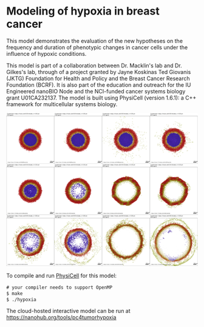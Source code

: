 # Modeling of hypoxia in breast cancer
This model demonstrates the evaluation of the new hypotheses on the frequency and duration of phenotypic changes in cancer cells under the influence of hypoxic conditions.

This model is part of a collaboration between Dr. Macklin's lab and Dr. Gilkes's lab, through of a project granted by Jayne Koskinas Ted Giovanis (JKTG) Foundation for Health and Policy and the Breast Cancer Research Foundation (BCRF). It is also part of the education and outreach for the IU Engineered nanoBIO Node and the NCI-funded cancer systems biology grant U01CA232137. The model is built using PhysiCell (version 1.6.1): a C++ framework for multicellular systems biology.

![alt ensure executable](https://raw.githubusercontent.com/heberlr/Hypoxia_simulator/master/doc/model.png)

To compile and run [PhysiCell](http://physicell.mathcancer.org/) for this model:
```
# your compiler needs to support OpenMP
$ make
$ ./hypoxia
```

The cloud-hosted interactive model can be run at https://nanohub.org/tools/pc4tumorhypoxia

